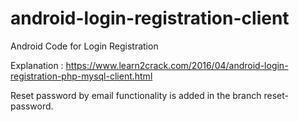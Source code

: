 # android-login-registration-client
Android Code for Login Registration

Explanation : https://www.learn2crack.com/2016/04/android-login-registration-php-mysql-client.html

Reset password by email functionality is added in the branch reset-password.
